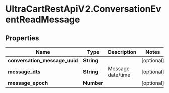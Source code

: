 # UltraCartRestApiV2.ConversationEventReadMessage

## Properties
Name | Type | Description | Notes
------------ | ------------- | ------------- | -------------
**conversation_message_uuid** | **String** |  | [optional] 
**message_dts** | **String** | Message date/time | [optional] 
**message_epoch** | **Number** |  | [optional] 


